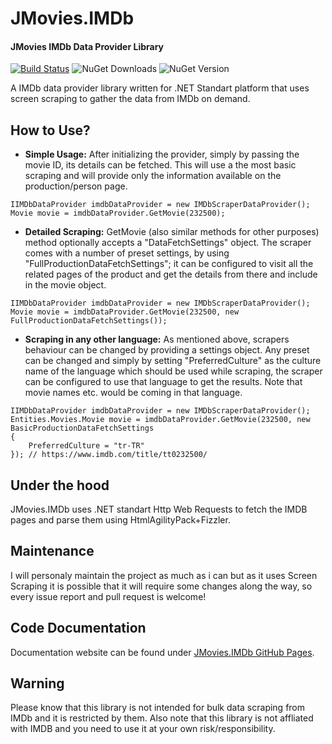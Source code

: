 # JMovies.IMDb
#### JMovies IMDb Data Provider Library
[![Build Status](https://dev.azure.com/jnrmnt/JMovies.IMDb/_apis/build/status/JnRMnT.JMovies.IMDb?branchName=master)](https://dev.azure.com/jnrmnt/JMovies.IMDb/_build/latest?definitionId=9&branchName=master) ![NuGet Downloads](https://img.shields.io/nuget/dt/JMovies.IMDb) ![NuGet Version](https://img.shields.io/nuget/v/JMovies.IMDb)

A IMDb data provider library written for .NET Standart platform that uses screen scraping to gather the data from IMDb on demand.

## How to Use?
- **Simple Usage:** After initializing the provider, simply by passing the movie ID, its details can be fetched. This will use a the most basic scraping and will provide only the information available on the production/person page.
```
IIMDbDataProvider imdbDataProvider = new IMDbScraperDataProvider();
Movie movie = imdbDataProvider.GetMovie(232500);
```
- **Detailed Scraping:** GetMovie (also similar methods for other purposes) method optionally accepts a "DataFetchSettings" object. The scraper comes with a number of preset settings, by using "FullProductionDataFetchSettings"; it can be configured to visit all the related pages of the product and get the details from there and include in the movie object.
```
IIMDbDataProvider imdbDataProvider = new IMDbScraperDataProvider();
Movie movie = imdbDataProvider.GetMovie(232500, new FullProductionDataFetchSettings());
```
- **Scraping in any other language:** As mentioned above, scrapers behaviour can be changed by providing a settings object. Any preset can be changed and simply by setting "PreferredCulture" as the culture name of the language which should be used while scraping, the scraper can be configured to use that language to get the results. Note that movie names etc. would be coming in that language.
```
IIMDbDataProvider imdbDataProvider = new IMDbScraperDataProvider();
Entities.Movies.Movie movie = imdbDataProvider.GetMovie(232500, new BasicProductionDataFetchSettings
{
    PreferredCulture = "tr-TR"
}); // https://www.imdb.com/title/tt0232500/
```

## Under the hood
JMovies.IMDb uses .NET standart Http Web Requests to fetch the IMDB pages and parse them using HtmlAgilityPack+Fizzler.

## Maintenance
I will personaly maintain the project as much as i can but as it uses Screen Scraping it is possible that it will require some changes along the way, so every issue report and pull request is welcome!

## Code Documentation
Documentation website can be found under [JMovies.IMDb GitHub Pages](https://jnrmnt.github.io/JMovies.IMDb/html/index.html).

## Warning
Please know that this library is not intended for bulk data scraping from IMDb and it is restricted by them. Also note that this library is not affliated with IMDB and you need to use it at your own risk/responsibility.
